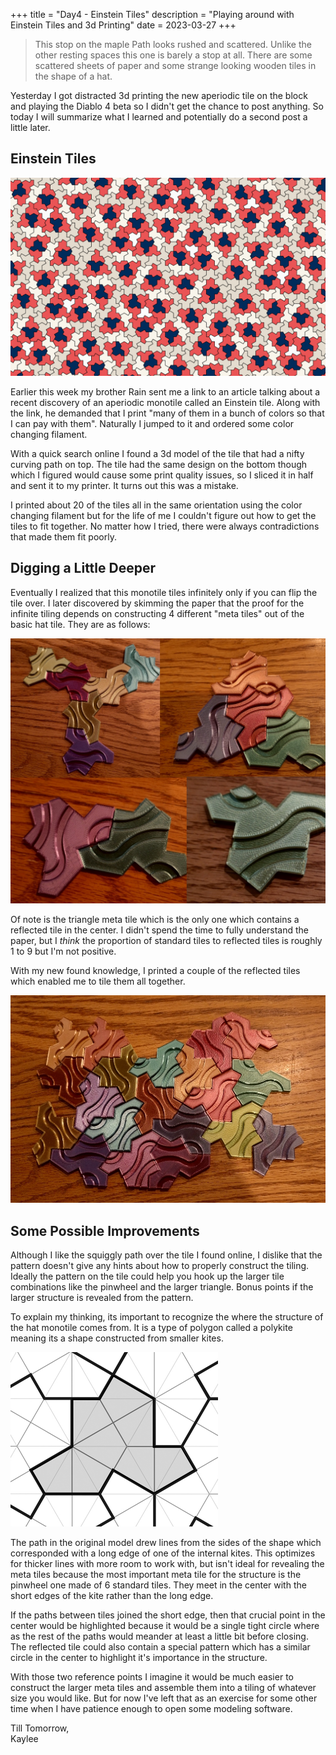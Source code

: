 +++
title = "Day4 - Einstein Tiles"
description = "Playing around with Einstein Tiles and 3d Printing"
date = 2023-03-27
+++

> This stop on the maple Path looks rushed and scattered.
> Unlike the other resting spaces this one is barely a stop
> at all. There are some scattered sheets of paper and some
> strange looking wooden tiles in the shape of a hat.

Yesterday I got distracted 3d printing the new aperiodic
tile on the block and playing the Diablo 4 beta so I didn't
get the chance to post anything. So today I will summarize
what I learned and potentially do a second post a little
later.

## Einstein Tiles

![Tiling](Tiling.png)

Earlier this week my brother Rain sent me a link to an
article talking about a recent discovery of an aperiodic
monotile called an Einstein tile. Along with the link, he
demanded that I print "many of them in a bunch of colors so
that I can pay with them". Naturally I jumped to it and
ordered some color changing filament.

With a quick search online I found a 3d model of the tile
that had a nifty curving path on top. The tile had the same
design on the bottom though which I figured would cause some
print quality issues, so I sliced it in half and sent it to
my printer. It turns out this was a mistake.

I printed about 20 of the tiles all in the same orientation
using the color changing filament but for the life of me I
couldn't figure out how to get the tiles to fit together. No
matter how I tried, there were always contradictions that
made them fit poorly.

## Digging a Little Deeper

Eventually I realized that this monotile tiles infinitely
only if you can flip the tile over. I later discovered by
skimming the paper that the proof for the infinite tiling
depends on constructing 4 different "meta tiles" out of the
basic hat tile. They are as follows:

![MetaTiles](MetaTiles.jpg)

Of note is the triangle meta tile which is the only one
which contains a reflected tile in the center. I didn't
spend the time to fully understand the paper, but I *think*
the proportion of standard tiles to reflected tiles is
roughly 1 to 9 but I'm not positive.

With my new found knowledge, I printed a couple of the
reflected tiles which enabled me to tile them all together.

![Printed Tiles](PrintedTiles.jpg)

## Some Possible Improvements

Although I like the squiggly path over the tile I found
online, I dislike that the pattern doesn't give any hints
about how to properly construct the tiling. Ideally the
pattern on the tile could help you hook up the larger tile
combinations like the pinwheel and the larger triangle.
Bonus points if the larger structure is revealed from the
pattern.

To explain my thinking, its important to recognize the where
the structure of the hat monotile comes from. It is a type
of polygon called a polykite meaning its a shape constructed
from smaller kites.

![Polykite](PolyKite.png)

The path in the original model drew lines from the sides of
the shape which corresponded with a long edge of one of the
internal kites. This optimizes for thicker lines with more
room to work with, but isn't ideal for revealing the meta
tiles because the most important meta tile for the structure
is the pinwheel one made of 6 standard tiles. They meet in
the center with the short edges of the kite rather than the
long edge.

If the paths between tiles joined the short edge, then that
crucial point in the center would be highlighted because it
would be a single tight circle where as the rest of the
paths would meander at least a little bit before closing.
The reflected tile could also contain a special pattern
which has a similar circle in the center to highlight it's
importance in the structure.

With those two reference points I imagine it would be much
easier to construct the larger meta tiles and assemble them
into a tiling of whatever size you would like. But for now
I've left that as an exercise for some other time when I
have patience enough to open some modeling software.

Till Tomorrow,  
Kaylee


